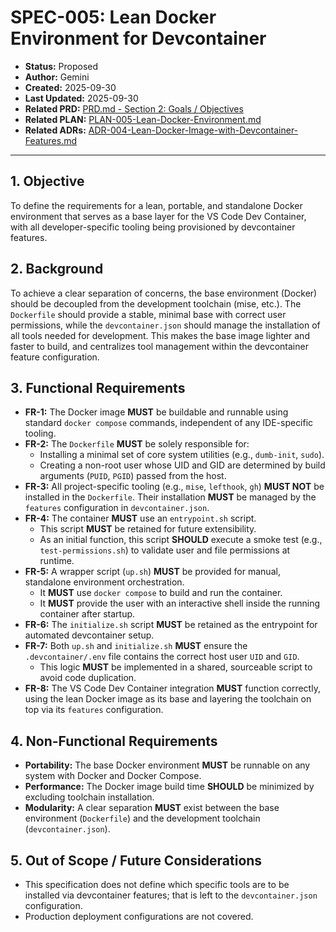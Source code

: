 # SPEC-005: Lean Docker Environment for Devcontainer

*   **Status:** Proposed
*   **Author:** Gemini
*   **Created:** 2025-09-30
*   **Last Updated:** 2025-09-30
*   **Related PRD:** [PRD.md - Section 2: Goals / Objectives](PRD.md)
*   **Related PLAN:** [PLAN-005-Lean-Docker-Environment.md](PLAN-005-Lean-Docker-Environment.md)
*   **Related ADRs:** [ADR-004-Lean-Docker-Image-with-Devcontainer-Features.md](../adr/ADR-004-Lean-Docker-Image-with-Devcontainer-Features.md)

---

## 1. Objective

To define the requirements for a lean, portable, and standalone Docker environment that serves as a base layer for the VS Code Dev Container, with all developer-specific tooling being provisioned by devcontainer features.

## 2. Background

To achieve a clear separation of concerns, the base environment (Docker) should be decoupled from the development toolchain (mise, etc.). The `Dockerfile` should provide a stable, minimal base with correct user permissions, while the `devcontainer.json` should manage the installation of all tools needed for development. This makes the base image lighter and faster to build, and centralizes tool management within the devcontainer feature configuration.

## 3. Functional Requirements

*   **FR-1:** The Docker image **MUST** be buildable and runnable using standard `docker compose` commands, independent of any IDE-specific tooling.
*   **FR-2:** The `Dockerfile` **MUST** be solely responsible for:
    *   Installing a minimal set of core system utilities (e.g., `dumb-init`, `sudo`).
    *   Creating a non-root user whose UID and GID are determined by build arguments (`PUID`, `PGID`) passed from the host.
*   **FR-3:** All project-specific tooling (e.g., `mise`, `lefthook`, `gh`) **MUST NOT** be installed in the `Dockerfile`. Their installation **MUST** be managed by the `features` configuration in `devcontainer.json`.
*   **FR-4:** The container **MUST** use an `entrypoint.sh` script.
    *   This script **MUST** be retained for future extensibility.
    *   As an initial function, this script **SHOULD** execute a smoke test (e.g., `test-permissions.sh`) to validate user and file permissions at runtime.
*   **FR-5:** A wrapper script (`up.sh`) **MUST** be provided for manual, standalone environment orchestration.
    *   It **MUST** use `docker compose` to build and run the container.
    *   It **MUST** provide the user with an interactive shell inside the running container after startup.
*   **FR-6:** The `initialize.sh` script **MUST** be retained as the entrypoint for automated devcontainer setup.
*   **FR-7:** Both `up.sh` and `initialize.sh` **MUST** ensure the `.devcontainer/.env` file contains the correct host user `UID` and `GID`.
    *   This logic **MUST** be implemented in a shared, sourceable script to avoid code duplication.
*   **FR-8:** The VS Code Dev Container integration **MUST** function correctly, using the lean Docker image as its base and layering the toolchain on top via its `features` configuration.

## 4. Non-Functional Requirements

*   **Portability:** The base Docker environment **MUST** be runnable on any system with Docker and Docker Compose.
*   **Performance:** The Docker image build time **SHOULD** be minimized by excluding toolchain installation.
*   **Modularity:** A clear separation **MUST** exist between the base environment (`Dockerfile`) and the development toolchain (`devcontainer.json`).

## 5. Out of Scope / Future Considerations

*   This specification does not define which specific tools are to be installed via devcontainer features; that is left to the `devcontainer.json` configuration.
*   Production deployment configurations are not covered.

